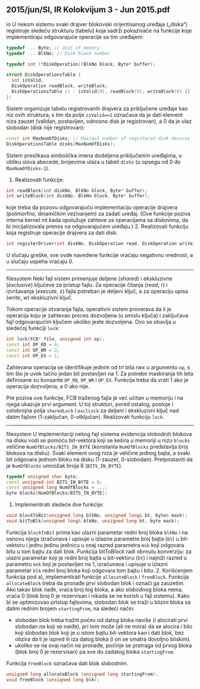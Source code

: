 2015/jun/SI, IR Kolokvijum 3 - Jun 2015.pdf
--------------------------------------------------------------------------------
io
U nekom sistemu svaki drajver blokovski orijentisanog uređaja („diska“) registruje sledeću
strukturu (tabelu)  koja sadrži pokazivače na funkcije koje implementiraju odgovarajuće
operacije sa tim uređajem:
```cpp
typedef ... Byte; // Unit of memory
typedef ... BlkNo; // Disk block number

typedef int (*DiskOperation)(BlkNo block, Byte* buffer);

struct DiskOperationsTable {
  int isValid;
  DiskOperation readBlock, writeBlock;
  DiskOperationsTable () : isValid(0), readBlock(0), writeBlock(0) {}
};
```
Sistem organizuje tabelu registrovanih drajvera za priključene uređaje kao niz ovih struktura,
s tim da polje `isValid==1` označava da je dati element niza zauzet (validan,  postavljen,
odnosno disk je registrovan), a 0 da je ulaz slobodan (disk nije registrovan):
```cpp
const int MaxNumOfDisks; // Maximal number of registered disk devices
DiskOperationsTable disks[MaxNumOfDisks];
```
Sistem preslikava simbolička imena dodeljena priključenim uređajima,  u obliku slova
abecede, brojevima ulaza u tabeli `disks` (u opsegu od 0 do `MaxNumOfDisks-1`).
1. Realizovati funkcije:
```cpp
int readBlock(int diskNo, BlkNo block, Byte* buffer);
int writeBlock(int diskNo, BlkNo block, Byte* buffer);
```
koje treba da pozovu odgovarajuću implementaciju operacije drajvera (polimorfno,
dinamičkim vezivanjem)  za zadati uređaj.  (Ove funkcije poziva interna kernel nit kada
opslužuje zahteve za operacijama sa diskovima, da bi inicijalizovala prenos na odgovarajućem
uređaju.)
2. Realizovati funkciju koja registruje operacije drajvera za dati disk:
```cpp
int registerDriver(int diskNo, DiskOperation read, DiskOperation write);
```
U slučaju greške, sve ovde navedene funkcije vraćaju negativnu vrednost, a u slučaju uspeha
vraćaju 0.

--------------------------------------------------------------------------------
filesystem
Neki fajl sistem primenjuje deljene (*shared*)  i ekskluzivne (*exclusive*)  ključeve za pristup
fajlu. Za operacije čitanja (*read*, *r*) i izvršavanja (*execute*, *x*) fajla potreban je deljeni ključ, a
za operaciju upisa (*write*, *w*) ekskluzivni ključ.

Tokom operacije otvaranja fajla,  operativni sistem proverava da li je operacija koju je
zahtevao proces dozvoljena (u smislu ključa) i zaključava fajl odgovarajućim ključem ukoliko
jeste dozvoljena. Ovo se obavlja u sledećoj funkciji `lock`:
```cpp
int lock(FCB* file, unsigned int op);
const int OP_RD = 4;
const int OP_WR = 2;
const int OP_EX = 1;
```
Zahtevana operacija se identifikuje jednim od tri bita *rwx* u argumentu `op`, s tim što je uvek
tačno jedan bit postavljen na 1. Za potrebe maskiranja tih bita definisane su konsante `OP_RD`,
`OP_WR` i `OP_EX`. Funkcija treba da vrati 1 ako je operacija dozvoljena, a 0 ako nije.

Pre poziva ove funkcije, FCB traženog fajla je već učitan u memoriju i na njega ukazuje prvi
argument. U toj strukturi, pored ostalog, postoje i celobrojna polja `sharedLock` i `exclLock` za
deljeni i ekskluzivni ključ nad datim fajlom (1-zaključan, 0-otključan).
Realizovati funkciju `lock`.

--------------------------------------------------------------------------------
filesystem
U implementaciji nekog fajl sistema evidencija slobodnih blokova na disku vodi se pomoću
bit-vektora koji se kešira u memoriji u nizu `blocks` veličine `NumOfBlocks/BITS_IN_BYTE`
(konstanta `NumOfBlocks` predstavlja broj blokova na disku).  Svaki element ovog niza je
veličine jednog bajta, a svaki bit odgovara jednom bloku na disku (1-zauzet,  0-slobodan).
Pretpostaviti da je `NumOfBlocks` umnožak broja 8 (`BITS_IN_BYTE`).
```cpp
typedef unsigned char byte;
const unsigned int BITS_IN_BYTE = 8;
const unsigned long NumOfBlocks = ...;
byte blocks[NumOfBlocks/BITS_IN_BYTE];
```
1. Implementirati sledeće dve funkcije:
```cpp
void blockToBit(unsigned long blkNo, unsigned long& bt, byte& mask);
void bitToBlk(unsigned long& blkNo, unsigned long bt, byte mask);
```
Funkcija `blockToBit` prima kao ulazni parametar redni broj bloka `blkNo` i na osnovu njega
izračunava i upisuje u izlazne parametre broj bajta (`bt`) u bit-vektoru i jednu jedinu jedinicu u
onaj razred parametra `msk` koji odgovara bitu u tom bajtu za dati blok. Funkcija bitToBlock
radi obrnutu konverziju: za ulazni parametar koji je redni broj bajta u bit-vektoru (`bt`) i najniži
razred u parametru `msk` koji je postavljen na 1, izračunava i upisuje u izlazni parametar `blk`
redni broj bloka koji odgovara tom bajtu i bitu.
2. Korišćenjem funkcija pod a),  implementirati funkcije `allocateBlock` i `freeBlock`.
Funkcija `allocateBlock` treba da pronađe prvi slobodan blok i označi ga zauzetim.  Ako
takav blok nađe, vraća broj tog bloka, a ako slobodnog bloka nema, vraća 0 (blok broj 0 je
rezervisan i nikada se ne koristi u fajl sistemu).  Kako bi se optimizovao pristup fajlovima,
slobodan blok se traži u blizini bloka sa datim rednim brojem `startingFrom`, na sledeći
način:

- slobodan blok treba tražiti počev od datog bloka naviše (i alocirati prvi slobodan na
koji se naiđe), pri tom može (ali ne mora) da se alocira i bilo koji slobodan blok koji je
u istom bajtu bit-vektora kao i dati blok, bez obzira da li je ispred ili iza datog bloka (i
on se smatra dovoljno bliskim).
- ukoliko se na ovaj način ne pronađe, počinje se pretraga od prvog bloka (blok broj 0 je
rezervisan) pa sve do zadatog bloka `startingFrom`.

Funkcija `freeBlock` označava dati blok slobodnim.
```cpp
unsigned long allocateBlock (unsigned long startingFrom);
void freeBlock (unsigned long blk);
```
